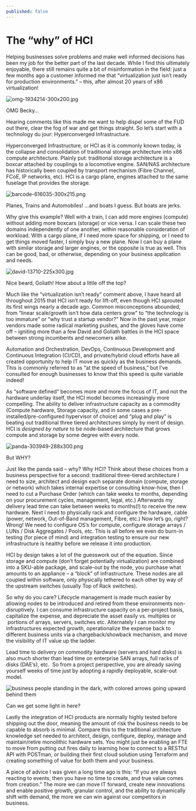 ```yaml
---
published: false
---
```

The “why” of HCI
================

Helping businesses solve problems and make well informed decisions has been my job for the better part of the last decade. While I find this ultimately enjoyable, there still remains quite a bit of misinformation in the field: just a few months ago a customer informed me that “virtualization just isn’t ready for production environments.” – this, after almost 20 years of x86 virtualization!

![omg-1934214-300x200.jpg]({{site.baseurl}}/images/omg-1934214-300x200.jpg)


OMG Becky…

Hearing comments like this made me want to help dispel some of the FUD out there, clear the fog of war and get things straight. So let’s start with a technology du jour: Hyperconverged Infrastructure.

Hyperconverged Infrastructure, or HCI as it is commonly known today, is the collapse and consolidation of traditional storage architecture into x86 compute architecture. Plainly put: traditional storage architecture is a boxcar attached by couplings to a locomotive engine. SAN/NAS architecture has historically been coupled by transport mechanism (Fibre Channel, FCoE, IP networks, etc). HCI is a cargo plane, engines attached to the same fuselage that provides the storage.

![barcode-616035-300x215.png]({{site.baseurl}}/images/barcode-616035-300x215.png)


Planes, Trains and Automobiles! …and boats I guess. But boats are jerks.

Why give this example? Well with a train, I can add more engines (compute) without adding more boxcars (storage) or vice versa. I can scale these two domains independently of one another, within reasonable consideration of workload. With a cargo plane, if I need more space for shipping, or I need to get things moved faster, I simply buy a new plane. Now I can buy a plane with similar storage and larger engines, or the opposite is true as well. This can be good, bad, or otherwise, depending on your business application and needs.

![david-13710-225x300.jpg]({{site.baseurl}}/images/david-13710-225x300.jpg)


Nice beard, Goliath! How about a little off the top?

Much like the “virtualization isn’t ready” comment above, I have heard all throughout 2015 that HCI isn’t ready for lift-off, even though HCI sprouted its first wings nearly a decade ago. Common misconceptions abounded, from “linear scale/growth isn’t how data centers grow” to “the technology is too immature” or “why trust a startup vendor?” Now in the past year, major vendors made some radical marketing pushes, and the gloves have come off – igniting more than a few David and Goliath battles in the HCI space between strong incumbents and newcomers alike.

Automation and Orchestration, DevOps, Continuous Development and Continuous Integration (CI/CD), and private/hybrid cloud efforts have all created opportunity to help IT move as quickly as the business demands. This is commonly referred to as “at the speed of business,” but I’ve consulted for enough businesses to know that this speed is quite variable indeed!

As “software defined” becomes more and more the focus of IT, and not the hardware underlay itself, the HCI model becomes increasingly more compelling. The ability to deliver infrastructure capacity as a commodity (Compute hardware, Storage capacity, and in some cases a pre-installed/pre-configured hypervisor of choice) and “plug and play” is beating out traditional three tiered architectures simply by merit of design. HCI is _designed by nature_ to be node-based architecture that grows compute and storage by some degree with every node.

![panda-303949-288x300.png]({{site.baseurl}}/images/panda-303949-288x300.png)

But WHY?

Just like the panda said – why? Why HCI? Think about these choices from a business perspective for a second: traditional three-tiered architecture I need to size, architect and design each separate domain (compute, storage or network) which takes internal expertise or consulting know-how, then I need to cut a Purchase Order (which can take weeks to months, depending on your procurement cycles, management, legal, etc.) Afterwards my delivery lead time can take between weeks to months(!) to receive the new hardware. Next I need to physically rack and configure the hardware, cable (power, network, Out-of-Band management, Fibre, etc.) Now let’s go, right? Wrong! We need to configure OS’s for compute, configure storage arrays / LUNs / Disk Aggregates / Pools, etc. This is all before we even do burn-in testing (for piece of mind) and integration testing to ensure our new infrastructure is healthy before we release it into production.

HCI by design takes a lot of the guesswork out of the equation. Since storage and compute (don’t forget potentially virtualization) are combined into a SKU-able package, and scale-out by the node, you purchase what amounts to an appliance – a “block” of infrastructure. These nodes are all coupled within software, only physically tethered to each other by way of the upstream switches (usually Top of Rack switches).

So why do you care? Lifecycle management is made much easier by allowing nodes to be introduced and retired from these environments non-disruptively. I can consume infrastructure capacity on a per-project basis, capitalize the expense, and depreciate the asset easily vs. multiples or  portions of arrays, servers, switches etc. Alternately I can monitor my infrastructures expected growth, operationalize the expense back to different business units via a chargeback/showback mechanism, and move the visibility of IT value up the ladder.

Lead time to delivery on commodity hardware (servers and hard disks) is also much shorter than lead time on enterprise SAN arrays, full racks of disks (DAE’s), etc.  So from a project perspective, you are already saving yourself weeks of time just by adopting a rapidly deployable, scale-out model.

![business people standing in the dark, with colored arrows going  upward behind them]({{site.baseurl}}/_posts/arrows-1915360-300x200.jpg)

Can we get some light in here?

Lastly the integration of HCI products are normally highly tested before shipping out the door, meaning the amount of risk the business needs to be capable to absorb is minimal. Compare this to the traditional architecture knowledge set needed to architect, design, configure, deploy, manage and maintain/retire monolithic hardware sets. You might just be enabling an FTE to move from putting out fires daily to learning how to connect to a RESTful API with POSTman, or building their first cloud solution using Terraform and creating something of value for both them and your business.

A piece of advice I was given a long time ago is this: “If you are always reacting to events, then you have no time to create, and true value comes from creation.” The more we can move IT forward, create new innovations and enable positive growth, granular control, and the ability to dynamically shift with demand, the more we can win against our competitors in business.